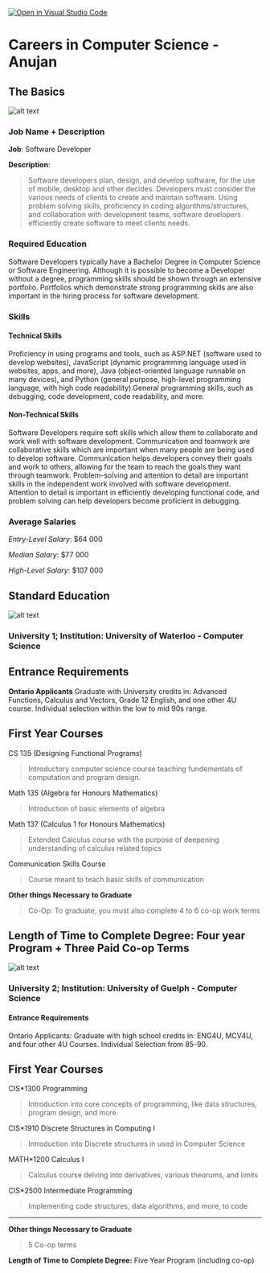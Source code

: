 [![Open in Visual Studio Code](https://classroom.github.com/assets/open-in-vscode-c66648af7eb3fe8bc4f294546bfd86ef473780cde1dea487d3c4ff354943c9ae.svg)](https://classroom.github.com/online_ide?assignment_repo_id=8706229&assignment_repo_type=AssignmentRepo)

# Careers in Computer Science - Anujan

## The Basics

![alt text](https://img.freepik.com/premium-photo/developing-programmer-development-website-design-coding-technologies-working-software-company-office_18497-1234.jpg?w=2000 "Stock Image")

### Job Name + Description 

**Job**: Software Developer

**Description**: 

> Software developers plan, design, and develop software, for the use of mobile, desktop and other decides. Developers must consider the various needs of clients to create and maintain software. Using problem solving skills, proficiency in coding algorithms/structures, and collaboration with development teams, software developers efficiently create software to meet clients needs.

### Required Education

Software Developers typically have a Bachelor Degree in Computer Science or Software Engineering. Although it is possible to become a Developer without a degree, programming skills should be shown through an extensive portfolio. Portfolios which demonstrate strong programming skills are also important in the hiring process for software development. 


### Skills

#### **Technical Skills**
Proficiency in using programs and tools, such as ASP.NET (software used to develop websites), JavaScript (dynamic programming language used in websites, apps, and more), Java (object-oriented language runnable on many devices), and Python (general purpose, high-level programming language, with high code readability).General programming skills, such as debugging, code development, code readability, and more. 

#### **Non-Technical Skills**
Software Developers require soft skills which allow them to collaborate and work well with software development. Communication and teamwork are collaborative skills which are important when many people are being used to develop software. Communication helps developers convey their goals and work to others, allowing for the team to reach the goals they want through teamwork. Problem-solving and attention to detail are important skills in the independent work involved with software development. Attention to detail is important in efficiently developing functional code, and problem solving can help developers become proficient in debugging.


### Average Salaries

*Entry-Level Salary*: $64 000

*Median Salary*: $77 000

*High-Level Salary*: $107 000

## Standard Education

![alt text](https://media-exp1.licdn.com/dms/image/D563DAQGXnBeTbnTgmA/image-scale_191_1128/0/1664807082966?e=1665853200&v=beta&t=Uyyade5d5sw4wlflA29bICFfCIM5h-L_FRpfRDn3piU "Waterloo")

### University 1; Institution: University of Waterloo - Computer Science



## Entrance Requirements 

**Ontario Applicants**
Graduate with University credits in: Advanced Functions, Calculus and Vectors, Grade 12 English, and one other 4U course. Individual selection within the low to mid 90s range.

**First Year Courses**
---
CS 135 (Designing Functional Programs)
> Introductory computer science course teaching fundementals of computation and program design. 

Math 135 (Algebra for Honours Mathematics)
> Introduction of basic elements of algebra

Math 137 (Calculus 1 for Honours Mathematics)
> Extended Calculus course with the purpose of deepening understanding of calculus related topics

Communication Skills Course
> Course meant to teach basic skills of communication

**Other things Necessary to Graduate**
> Co-Op: To graduate, you must also complete 4 to 6 co-op work terms 

**Length of Time to Complete Degree:** Four year Program + Three Paid Co-op Terms
---

![alt text](https://marvel-b1-cdn.bc0a.com/f00000000209359/www.uoguelph.ca/cip/sites/default/files/Copy%20of%20One%20Word%20Banner-2.png "Guelph")

### University 2; Institution: University of Guelph - Computer Science



#### **Entrance Requirements** 

Ontario Applicants: Graduate with high school credits in: ENG4U, MCV4U, and four other 4U Courses. Individual Selection from 85-90.

**First Year Courses**
---
CIS*1300 Programming
> Introduction into core concepts of programming, like data structures, program design, and more. 

CIS*1910 Discrete Structures in Computing I
> Introduction into Discrete structures in used in Computer Science

MATH*1200 Calculus I
> Calculus course delving into derivatives, various theorums, and limits

CIS*2500 Intermediate Programming
> Implementing code structures, data algorithms, and more, to code
---


**Other things Necessary to Graduate**
> 5 Co-op terms

**Length of Time to Complete Degree:** Five Year Program (including co-op)







